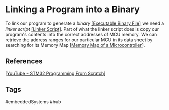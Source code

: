 # Linking a Program into a Binary


To link our program to generate a *binary* [\[Executable Binary File\]](../202202101926) we need a *linker script* [\[Linker Script\]](../202202102126). Part of what the linker script does is copy our program's contents into the correct addresses of MCU memory. We can retrieve the address ranges for our particular MCU in its data sheet by searching for its Memory Map [\[Memory Map of a Microcontroller\]](../202202101936).  

## References
[\[YouTube - STM32 Programming From Scratch\]](https://www.youtube.com/watch?v=gdRmETe4QEo&list=PLu_gnizW9as04Pyyu75gFfQij1gnATXBy&index=3&t=2242s)  

## Tags
#embeddedSystems #hub
